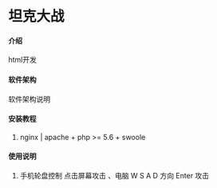 # 坦克大战

#### 介绍
html开发 

#### 软件架构
软件架构说明


#### 安装教程

1.  nginx | apache + php >= 5.6 + swoole

#### 使用说明

1.  手机轮盘控制 点击屏幕攻击 、电脑 W S A D 方向 Enter 攻击 

